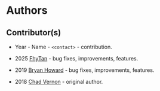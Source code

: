 # Authors

## Contributor(s)

- Year - Name - `<contact>` - contribution.

- 2025 [FhyTan](https://github.com/FhyTan) - bug fixes, improvements, features.
- 2019 [Bryan Howard](https://github.com/bhowiebkr) - bug fixes, improvements, features.
- 2018 [Chad Vernon](https://github.com/chadmv) - original author.
